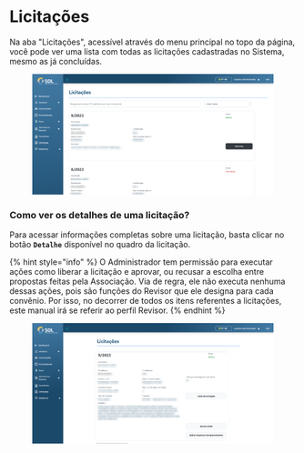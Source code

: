 # Licitações

Na aba "Licitações", acessível através do menu principal no topo da página, você pode ver uma lista com todas as licitações cadastradas no Sistema, mesmo as já concluídas.

<figure><img src="../../../.gitbook/assets/licit-list.png" alt=""><figcaption></figcaption></figure>

### Como ver os detalhes de uma licitação?

Para acessar informações completas sobre uma licitação, basta clicar no botão **`Detalhe`** disponível no quadro da licitação.

{% hint style="info" %}
O Administrador tem permissão para executar ações como liberar a licitação e aprovar, ou recusar a escolha entre propostas feitas pela Associação. Via de regra, ele não executa nenhuma dessas ações, pois são funções do Revisor que ele designa para cada convênio. Por isso, no decorrer de todos os itens referentes a licitações, este manual irá se referir ao perfil Revisor.
{% endhint %}

<figure><img src="../../../.gitbook/assets/dado-licit.png" alt=""><figcaption></figcaption></figure>

